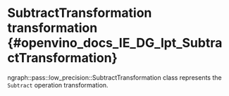 # SubtractTransformation transformation {#openvino_docs_IE_DG_lpt_SubtractTransformation}

ngraph::pass::low_precision::SubtractTransformation class represents the `Subtract` operation transformation.